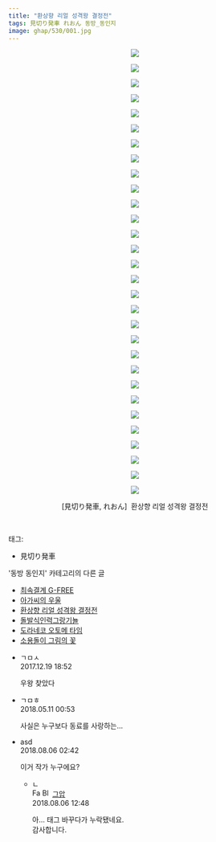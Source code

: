 ```yaml
---
title: "환상향 리얼 성격왕 결정전"
tags: 見切り発車 れおん 동방_동인지
image: ghap/530/001.jpg
---
```

<div class="article">
<p style="text-align: center; clear: none; float: none;"><img src="{{ site.nasurl }}/ghap/530/001.jpg"/></p>
<p style="text-align: center; clear: none; float: none;"><img src="{{ site.nasurl }}/ghap/530/002.jpg"/></p>
<p style="text-align: center; clear: none; float: none;"><img src="{{ site.nasurl }}/ghap/530/003.jpg"/></p>
<p style="text-align: center; clear: none; float: none;"><img src="{{ site.nasurl }}/ghap/530/004.jpg"/></p>
<p style="text-align: center; clear: none; float: none;"><img src="{{ site.nasurl }}/ghap/530/005.jpg"/></p>
<p style="text-align: center; clear: none; float: none;"><img src="{{ site.nasurl }}/ghap/530/006.jpg"/></p>
<p style="text-align: center; clear: none; float: none;"><img src="{{ site.nasurl }}/ghap/530/007.jpg"/></p>
<p style="text-align: center; clear: none; float: none;"><img src="{{ site.nasurl }}/ghap/530/008.jpg"/></p>
<p style="text-align: center; clear: none; float: none;"><img src="{{ site.nasurl }}/ghap/530/009.jpg"/></p>
<p style="text-align: center; clear: none; float: none;"><img src="{{ site.nasurl }}/ghap/530/010.jpg"/></p>
<p style="text-align: center; clear: none; float: none;"><img src="{{ site.nasurl }}/ghap/530/011.jpg"/></p>
<p style="text-align: center; clear: none; float: none;"><img src="{{ site.nasurl }}/ghap/530/012.jpg"/></p>
<p style="text-align: center; clear: none; float: none;"><img src="{{ site.nasurl }}/ghap/530/013.jpg"/></p>
<p style="text-align: center; clear: none; float: none;"><img src="{{ site.nasurl }}/ghap/530/014.jpg"/></p>
<p style="text-align: center; clear: none; float: none;"><img src="{{ site.nasurl }}/ghap/530/015.jpg"/></p>
<p style="text-align: center; clear: none; float: none;"><img src="{{ site.nasurl }}/ghap/530/016.jpg"/></p>
<p style="text-align: center; clear: none; float: none;"><img src="{{ site.nasurl }}/ghap/530/017.jpg"/></p>
<p style="text-align: center; clear: none; float: none;"><img src="{{ site.nasurl }}/ghap/530/018.jpg"/></p>
<p style="text-align: center; clear: none; float: none;"><img src="{{ site.nasurl }}/ghap/530/019.jpg"/></p>
<p style="text-align: center; clear: none; float: none;"><img src="{{ site.nasurl }}/ghap/530/020.jpg"/></p>
<p style="text-align: center; clear: none; float: none;"><img src="{{ site.nasurl }}/ghap/530/021.jpg"/></p>
<p style="text-align: center; clear: none; float: none;"><img src="{{ site.nasurl }}/ghap/530/022.jpg"/></p>
<p style="text-align: center; clear: none; float: none;"><img src="{{ site.nasurl }}/ghap/530/023.jpg"/></p>
<p style="text-align: center; clear: none; float: none;"><img src="{{ site.nasurl }}/ghap/530/024.jpg"/></p>
<p style="text-align: center; clear: none; float: none;"><img src="{{ site.nasurl }}/ghap/530/025.jpg"/></p>
<p style="text-align: center; clear: none; float: none;"><img src="{{ site.nasurl }}/ghap/530/026.jpg"/></p>
<p style="text-align: center; clear: none; float: none;"><img src="{{ site.nasurl }}/ghap/530/027.jpg"/></p>
<p style="text-align: center; clear: none; float: none;"><img src="{{ site.nasurl }}/ghap/530/028.jpg"/></p>
<p style="text-align: center; clear: none; float: none;"><img src="{{ site.nasurl }}/ghap/530/029.jpg"/></p>
<p style="text-align: center; clear: none; float: none;"><img src="{{ site.nasurl }}/ghap/530/030.jpg"/></p>
<p style="text-align: center; clear: none; float: none;">[見切り発車, れおん]  환상향 리얼 성격왕 결정전</p>
<p><br/></p>
</div><div class="tagTrail">
<p>태그: </p>
<ul>
<li>見切り発車</li>
</ul>
</div><div class="another">
<p>'동방 동인지' 카테고리의 다른 글</p>
<ul>
<li><a href="/2016-06-24-ghap_533">최속결계 G-FREE</a></li>
<li><a href="/2016-06-24-ghap_531">아가씨의 우울</a></li>
<li><a href="/2016-06-24-ghap_530">환상향 리얼 성격왕 결정전</a></li>
<li><a href="/2016-06-24-ghap_529">돌발식인력그랑기뇰</a></li>
<li><a href="/2016-06-24-ghap_528">도라네코 오토메 타임</a></li>
<li><a href="/2016-06-24-ghap_527">소용돌이 그림의 꽃</a></li>
</ul>
</div><div class="cb_module cb_fluid">
<div class="cb_wrt cb_profile">
<div class="comment">
<ul>
<li class="cb_thumb_off" id="comment15155511">
<div class="cb_comment_area">
<div class="cb_info_area">
<div class="cb_section">
<span class="cb_nick_name">ㄱㅁㅅ</span>
</div>
<div class="cb_section">
<span class="cb_date">2017.12.19 18:52 </span>
</div>
</div>
<div class="cb_dsc_comment">
<p class="cb_dsc">
											우왕 찾았다
										</p>
</div>
</div></li>
<li class="cb_thumb_off" id="comment15253854">
<div class="cb_comment_area">
<div class="cb_info_area">
<div class="cb_section">
<span class="cb_nick_name">ㄱㅁㅎ</span>
</div>
<div class="cb_section">
<span class="cb_date">2018.05.11 00:53 </span>
</div>
</div>
<div class="cb_dsc_comment">
<p class="cb_dsc">
											사실은 누구보다 동료를 사랑하는...
										</p>
</div>
</div></li>
<li class="cb_thumb_off" id="comment15301554">
<div class="cb_comment_area">
<div class="cb_info_area">
<div class="cb_section">
<span class="cb_nick_name">asd</span>
</div>
<div class="cb_section">
<span class="cb_date">2018.08.06 02:42 </span>
</div>
</div>
<div class="cb_dsc_comment">
<p class="cb_dsc">
											이거 작가 누구에요?
										</p>
</div>
<ul>
<li class="cb_thumb_off" id="comment15301725">
<span class="cb_bu_subnode">ㄴ</span>
<div class="cb_comment_area">
<div class="cb_info_area">
<div class="cb_section">
<span class="cb_nick_name"><img alt="Favicon of https://ghaptouhou.tistory.com" height="16" onerror="this.onerror=null;this.parentNode.removeChild(this)" src="https://ghaptouhou.tistory.com/favicon.ico" width="16"/> <img alt="BlogIcon" height="16" onerror="this.parentNode.removeChild(this)" src="https://ghaptouhou.tistory.com/index.gif" width="16"/> <a href="https://ghaptouhou.tistory.com" onclick="return openLinkInNewWindow(this)"> 그압</a><span class="tistoryProfileLayerTrigger" onclick='TistoryProfile.show(event, this, {"title":"\uc800\uae30 \uc774\uac70 \ub098\uc911\uc5d0 \uc218\uc815 \uac00\ub2a5\ud558\ub098\uc694","url":"https:\/\/ghap.tistory.com","nickname":"\uadf8\uc555","items":[]}); return false;'></span></span>
</div>
<div class="cb_section">
<span class="cb_date">2018.08.06 12:48 </span>
</div>
</div>
<div class="cb_dsc_comment">
<p class="cb_dsc">
																아... 태그 바꾸다가 누락됐네요.<br/>
감사합니다.
															</p>
</div>
</div>
</li>
</ul>
</div></li>
</ul>
</div>
</div><!-- commentList close -->
</div>